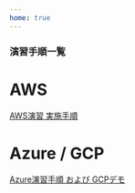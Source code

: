 ```yaml
---
home: true
---
```


### 演習手順一覧

# AWS
[AWS演習 実施手順](aws/operation.md)
<!--
<br>
[AWS演習 実施手順 (オプション演習あり)](aws/operation_option.md)
-->

# Azure / GCP
[Azure演習手順 および GCPデモ](https://docs.google.com/document/d/1Y9t6Tl0-i2yZCgd1_POMEI8UxcvvX2d7dFSdEo2BWGE/edit)